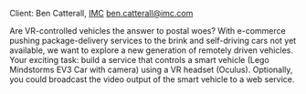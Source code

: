 Client: Ben Catterall, [IMC](IMC "wikilink") <ben.catterall@imc.com>

Are VR-controlled vehicles the answer to postal woes? With e-commerce
pushing package-delivery services to the brink and self-driving cars not
yet available, we want to explore a new generation of remotely driven
vehicles. Your exciting task: build a service that controls a smart
vehicle (Lego Mindstorms EV3 Car with camera) using a VR headset
(Oculus). Optionally, you could broadcast the video output of the smart
vehicle to a web service.